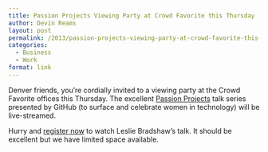 ```yaml
---
title: Passion Projects Viewing Party at Crowd Favorite this Thursday
author: Devin Reams
layout: post
permalink: /2013/passion-projects-viewing-party-at-crowd-favorite-this-thursday/
categories:
  - Business
  - Work
format: link
---
```

Denver friends, you&#8217;re cordially invited to a viewing party at the Crowd Favorite offices this Thursday. The excellent [Passion Projects][1] talk series presented by GitHub (to surface and celebrate women in technology) will be live-streamed.

Hurry and [register now][2] to watch Leslie Bradshaw&#8217;s talk. It should be excellent but we have limited space available.

 [1]: http://passion-projects.github.com
 [2]: https://www.eventbrite.com/event/8356910745